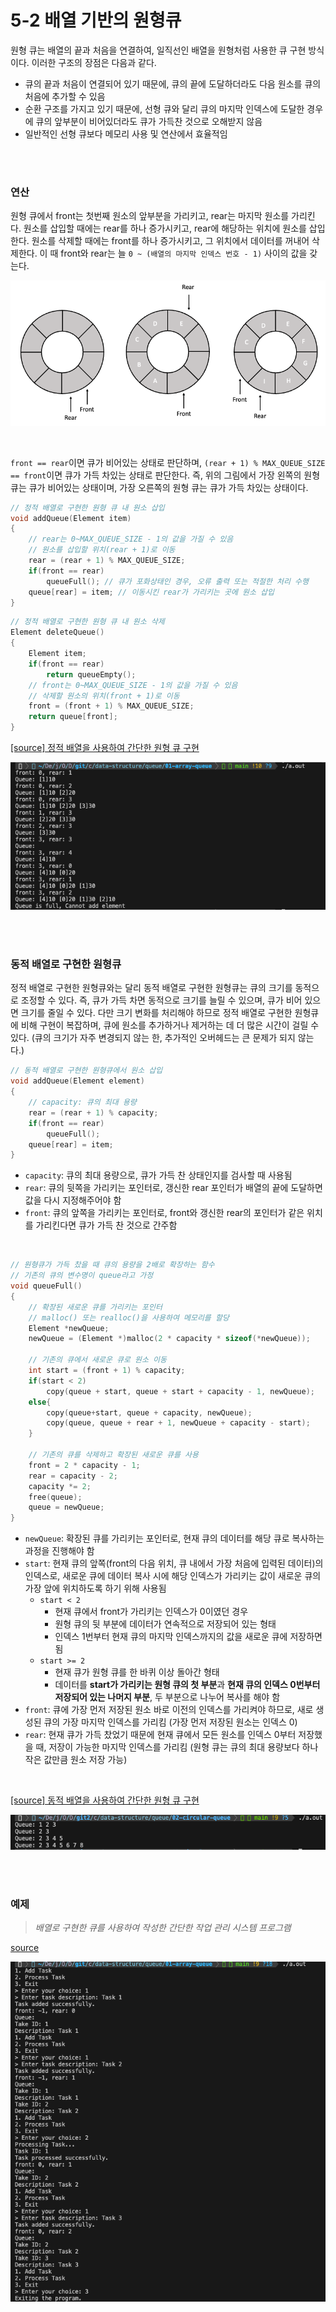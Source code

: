 # 5-2 배열 기반의 원형큐

원형 큐는 배열의 끝과 처음을 연결하여, 일직선인 배열을 원형처럼 사용한 큐 구현 방식이다. 이러한 구조의 장점은 다음과 같다.

- 큐의 끝과 처음이 연결되어 있기 때문에, 큐의 끝에 도달하더라도 다음 원소를 큐의 처음에 추가할 수 있음
- 순환 구조를 가지고 있기 때문에, 선형 큐와 달리 큐의 마지막 인덱스에 도달한 경우에 큐의 앞부분이 비어있더라도 큐가 가득찬 것으로 오해받지 않음
- 일반적인 선형 큐보다 메모리 사용 및 연산에서 효율적임

<br><br>

### 연산

원형 큐에서 front는 첫번째 원소의 앞부분을 가리키고, rear는 마지막 원소를 가리킨다. 원소를 삽입할 때에는 rear를 하나 증가시키고, rear에 해당하는 위치에 원소를 삽입한다. 원소를 삭제할 때에는 front를 하나 증가시키고, 그 위치에서 데이터를 꺼내어 삭제한다. 이 때 front와 rear는 늘 `0 ~ (배열의 마지막 인덱스 번호 - 1)` 사이의 값을 갖는다.

![img](./img/circular_queue.png)

<br>

`front == rear`이면 큐가 비어있는 상태로 판단하며, `(rear + 1) % MAX_QUEUE_SIZE == front`이면 큐가 가득 차있는 상태로 판단한다. 즉, 위의 그림에서 가장 왼쪽의 원형 큐는 큐가 비어있는 상태이며, 가장 오른쪽의 원형 큐는 큐가 가득 차있는 상태이다.

```c
// 정적 배열로 구현한 원형 큐 내 원소 삽입
void addQueue(Element item)
{
    // rear는 0~MAX_QUEUE_SIZE - 1의 값을 가질 수 있음
    // 원소를 삽입할 위치(rear + 1)로 이동
    rear = (rear + 1) % MAX_QUEUE_SIZE; 
    if(front == rear)
        queueFull(); // 큐가 포화상태인 경우, 오류 출력 또는 적절한 처리 수행
    queue[rear] = item; // 이동시킨 rear가 가리키는 곳에 원소 삽입
}
```

```c
// 정적 배열로 구현한 원형 큐 내 원소 삭제
Element deleteQueue()
{
    Element item;
    if(front == rear)
        return queueEmpty();
    // front는 0~MAX_QUEUE_SIZE - 1의 값을 가질 수 있음
    // 삭제할 원소의 위치(front + 1)로 이동
    front = (front + 1) % MAX_QUEUE_SIZE;
    return queue[front];
}
```

[[source] 정적 배열을 사용하여 간단한 원형 큐 구현](./circular_queue.c)

![img](./img/circular_queue_result.png)

<br><br>

### 동적 배열로 구현한 원형큐

정적 배열로 구현한 원형큐와는 달리 동적 배열로 구현한 원형큐는 큐의 크기를 동적으로 조정할 수 있다. 즉, 큐가 가득 차면 동적으로 크기를 늘릴 수 있으며, 큐가 비어 있으면 크기를 줄일 수 있다. 다만 크기 변화를 처리해야 하므로 정적 배열로 구현한 원형큐에 비해 구현이 복잡하며, 큐에 원소를 추가하거나 제거하는 데 더 많은 시간이 걸릴 수 있다. (큐의 크기가 자주 변경되지 않는 한, 추가적인 오버헤드는 큰 문제가 되지 않는다.)

```c
// 동적 배열로 구현한 원형큐에서 원소 삽입
void addQueue(Element element)
{
    // capacity: 큐의 최대 용량
    rear = (rear + 1) % capacity;
    if(front == rear)
        queueFull();
    queue[rear] = item;
}
```

- `capacity`: 큐의 최대 용량으로, 큐가 가득 찬 상태인지를 검사할 때 사용됨
- `rear`: 큐의 뒷쪽을 가리키는 포인터로, 갱신한 rear 포인터가 배열의 끝에 도달하면 값을 다시 지정해주어야 함
- `front`: 큐의 앞쪽을 가리키는 포인터로, front와 갱신한 rear의 포인터가 같은 위치를 가리킨다면 큐가 가득 찬 것으로 간주함

<br>

```c
// 원형큐가 가득 찼을 때 큐의 용량을 2배로 확장하는 함수
// 기존의 큐의 변수명이 queue라고 가정
void queueFull()
{
    // 확장된 새로운 큐를 가리키는 포인터
    // malloc() 또는 realloc()을 사용하여 메모리를 할당
    Element *newQueue;
    newQueue = (Element *)malloc(2 * capacity * sizeof(*newQueue));

    // 기존의 큐에서 새로운 큐로 원소 이동
    int start = (front + 1) % capacity;
    if(start < 2)
        copy(queue + start, queue + start + capacity - 1, newQueue);
    else{
        copy(queue+start, queue + capacity, newQueue);
        copy(queue, queue + rear + 1, newQueue + capacity - start);
    }

    // 기존의 큐를 삭제하고 확장된 새로운 큐를 사용
    front = 2 * capacity - 1;
    rear = capacity - 2;
    capacity *= 2;
    free(queue);
    queue = newQueue;
}
```

- `newQueue`: 확장된 큐를 가리키는 포인터로, 현재 큐의 데이터를 해당 큐로 복사하는 과정을 진행해야 함
- `start`: 현재 큐의 앞쪽(front의 다음 위치, 큐 내에서 가장 처음에 입력된 데이터)의 인덱스로, 새로운 큐에 데이터 복사 시에 해당 인덱스가 가리키는 값이 새로운 큐의 가장 앞에 위치하도록 하기 위해 사용됨
    - `start < 2`
        - 현재 큐에서 front가 가리키는 인덱스가 0이였던 경우
        - 원형 큐의 뒷 부분에 데이터가 연속적으로 저장되어 있는 형태
        - 인덱스 1번부터 현재 큐의 마지막 인덱스까지의 값을 새로운 큐에 저장하면 됨
    - `start >= 2`
        - 현재 큐가 원형 큐를 한 바퀴 이상 돌아간 형태
        - 데이터를 **start가 가리키는 원형 큐의 첫 부분**과 **현재 큐의 인덱스 0번부터 저장되어 있는 나머지 부분**, 두 부분으로 나누어 복사를 해야 함
- `front`: 큐에 가장 먼저 저장된 원소 바로 이전의 인덱스를 가리켜야 하므로, 새로 생성된 큐의 가장 마지막 인덱스를 가리킴 (가장 먼저 저장된 원소는 인덱스 0)
- `rear`: 현재 큐가 가득 찼었기 때문에 현재 큐에서 모든 원소를 인덱스 0부터 저장했을 때, 저장이 가능한 마지막 인덱스를 가리킴 (원형 큐는 큐의 최대 용량보다 하나 작은 값만큼 원소 저장 가능)

<br>

[[source] 동적 배열을 사용하여 간단한 원형 큐 구현](./dynamic_circular_queue.c)

![img](./img/dynamic_circular_queue_result.png)

<br><br>

### 예제

> *배열로 구현한 큐를 사용하여 작성한 간단한 작업 관리 시스템 프로그램*

[source](./task_manager_circular.c)

![img](./img/task_manager_circular_result.png)
